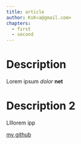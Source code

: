 ```yaml
---
title: article
author: KsK<a@gmail.com>
chapters:
  - first
  - second
---
```


# Description

Lorem ipsum _dolor_ **net**

# Description 2

Llllorem ipp

[my github](https://github.com/maksimil)
